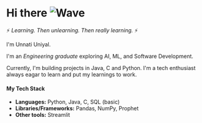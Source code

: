 # Hi there ![Wave](https://media0.giphy.com/media/v1.Y2lkPTc5MGI3NjExbXFqZzQwbGhtN3I5MHhoZDB5NXh4djc1dm5lemloOHFqbGNwZDJjNCZlcD12MV9pbnRlcm5hbF9naWZfYnlfaWQmY3Q9cw/ujrj9aoOdNvXO/giphy.gif)

⚡ *Learning. Then unlearning. Then really learning.* ⚡

I'm Unnati Uniyal. 

I'm an *Engineering graduate* exploring AI, ML, and Software Development.  

Currently, I'm building projects in Java, C and Python.
I'm a tech enthusiast always eagar to learn and put my learnings to work.

#### My Tech Stack 
- **Languages:** Python, Java, C, SQL (basic)
- **Libraries/Frameworks:** Pandas, NumPy, Prophet  
- **Other tools:** Streamlit
